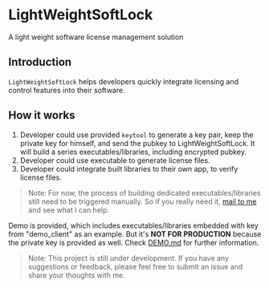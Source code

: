 # LightWeightSoftLock
A light weight software license management solution



## Introduction

`LightWeightSoftLock` helps developers quickly integrate licensing and control features into their software.



## How it works

1. Developer could use provided `keytool` to generate a key pair, keep the private key for himself, and send the pubkey to LightWeightSoftLock. It will build a series executables/libraries, including encrypted pubkey.
2. Developer could use executable to generate license files.
3. Developer could integrate built libraries to their own app, to verify license files.

> Note:  For now, the process of building dedicated executables/libraries still need to be triggered manually. So if you really need it, [mail to me](mailto:cliff.hp@gmail.com) and see what I can help.



Demo is provided, which includes executables/libraries embedded with key from "demo_client" as an example. But it's **NOT FOR PRODUCTION** because the private key is provided as well. Check [DEMO.md](./DEMO.md) for further information.



>  Note: This project is still under development. If you have any suggestions or feedback, please feel free to submit an issue and share your thoughts with me.
